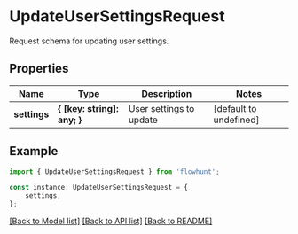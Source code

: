 # UpdateUserSettingsRequest

Request schema for updating user settings.

## Properties

Name | Type | Description | Notes
------------ | ------------- | ------------- | -------------
**settings** | **{ [key: string]: any; }** | User settings to update | [default to undefined]

## Example

```typescript
import { UpdateUserSettingsRequest } from 'flowhunt';

const instance: UpdateUserSettingsRequest = {
    settings,
};
```

[[Back to Model list]](../README.md#documentation-for-models) [[Back to API list]](../README.md#documentation-for-api-endpoints) [[Back to README]](../README.md)
